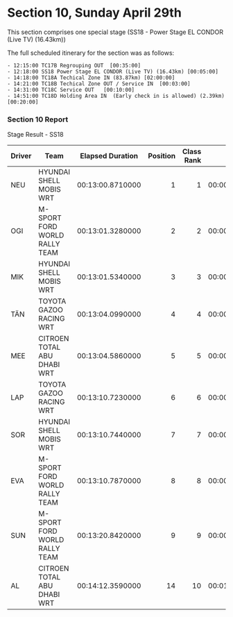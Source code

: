 # Section 10, Sunday April 29th

This section comprises one special stage (SS18 - Power Stage EL CONDOR (Live TV) (16.43km))

The full scheduled itinerary for the section was as follows:

	- 12:15:00 TC17B Regrouping OUT  [00:35:00]
	- 12:18:00 SS18 Power Stage EL CONDOR (Live TV) (16.43km) [00:05:00]
	- 14:18:00 TC18A Techical Zone IN (83.87km) [02:00:00]
	- 14:21:00 TC18B Techical Zone OUT / Service IN  [00:03:00]
	- 14:31:00 TC18C Service OUT   [00:10:00]
	- 14:51:00 TC18D Holding Area IN  (Early check in is allowed) (2.39km) [00:20:00]

### Section 10 Report

Stage Result - SS18

|Driver|            Team             |Elapsed Duration|Position|Class Rank|   diffFirst    |    diffPrev    |
|------|-----------------------------|----------------|-------:|---------:|----------------|----------------|
|NEU   |HYUNDAI SHELL MOBIS WRT      |00:13:00.8710000|       1|         1|00:00:00        |00:00:00        |
|OGI   |M-SPORT FORD WORLD RALLY TEAM|00:13:01.3280000|       2|         2|00:00:00.4570000|00:00:00.4570000|
|MIK   |HYUNDAI SHELL MOBIS WRT      |00:13:01.5340000|       3|         3|00:00:00.6630000|00:00:00.2060000|
|TÄN   |TOYOTA GAZOO RACING WRT      |00:13:04.0990000|       4|         4|00:00:03.2280000|00:00:02.5650000|
|MEE   |CITROEN TOTAL ABU DHABI WRT  |00:13:04.5860000|       5|         5|00:00:03.7150000|00:00:00.4870000|
|LAP   |TOYOTA GAZOO RACING WRT      |00:13:10.7230000|       6|         6|00:00:09.8520000|00:00:06.1370000|
|SOR   |HYUNDAI SHELL MOBIS WRT      |00:13:10.7440000|       7|         7|00:00:09.8730000|00:00:00.0210000|
|EVA   |M-SPORT FORD WORLD RALLY TEAM|00:13:10.7870000|       8|         8|00:00:09.9160000|00:00:00.0430000|
|SUN   |M-SPORT FORD WORLD RALLY TEAM|00:13:20.8420000|       9|         9|00:00:19.9710000|00:00:10.0550000|
|AL    |CITROEN TOTAL ABU DHABI WRT  |00:14:12.3590000|      14|        10|00:01:11.4880000|00:00:03.6210000|




